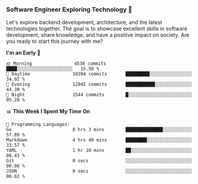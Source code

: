 ### Software Engineer Exploring Technology 🚀 

Let's explore backend development, architecture, and the latest technologies together. The goal is to showcase excellent skills in software development, share knowledge, and have a positive impact on society. Are you ready to start this journey with me?

<!--START_SECTION:waka-->
**I'm an Early 🐤** 

```text
🌞 Morning                4530 commits        ████░░░░░░░░░░░░░░░░░░░░░   15.50 % 
🌆 Daytime                10204 commits       █████████░░░░░░░░░░░░░░░░   34.92 % 
🌃 Evening                12945 commits       ███████████░░░░░░░░░░░░░░   44.30 % 
🌙 Night                  1544 commits        █░░░░░░░░░░░░░░░░░░░░░░░░   05.28 % 
```


📊 **This Week I Spent My Time On** 

```text
💬 Programming Languages: 
Go                       8 hrs 3 mins        ██████████████░░░░░░░░░░░   57.89 % 
Markdown                 4 hrs 40 mins       ████████░░░░░░░░░░░░░░░░░   33.57 % 
YAML                     1 hr 10 mins        ██░░░░░░░░░░░░░░░░░░░░░░░   08.43 % 
Git                      0 secs              ░░░░░░░░░░░░░░░░░░░░░░░░░   00.08 % 
JSON                     0 secs              ░░░░░░░░░░░░░░░░░░░░░░░░░   00.02 % 
```


<!--END_SECTION:waka-->

